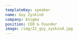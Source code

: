 ```yaml
---
templateKey: speaker
name: Guy Zyskind
company: Enigma
position: CEO & Founder
image: /img/22_guy_zyskind.jpg
---
```


